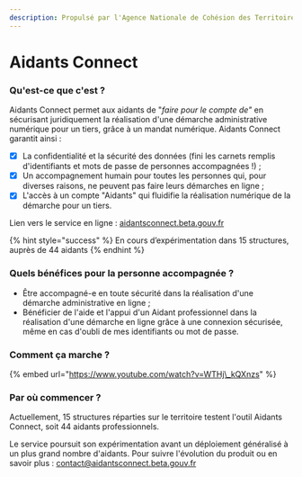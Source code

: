 ```yaml
---
description: Propulsé par l'Agence Nationale de Cohésion des Territoires (ANCT)
---
```


# Aidants Connect

### Qu'est-ce que c'est ? 

Aidants Connect permet aux aidants de "_faire pour le compte de"_  en sécurisant juridiquement la réalisation d'une démarche administrative numérique pour un tiers, grâce à un mandat numérique. Aidants Connect garantit ainsi :

* [x] La confidentialité et la sécurité des données \(fini les carnets remplis d'identifiants et mots de passe de personnes accompagnées !\)  ; 
* [x] Un accompagnement humain pour toutes les personnes qui, pour diverses raisons, ne peuvent pas faire leurs démarches en ligne ;
* [x] L'accès à un compte "Aidants" qui fluidifie la réalisation numérique de la démarche pour un tiers. 

Lien vers le service en ligne : [aidantsconnect.beta.gouv.fr](https://aidantsconnect.beta.gouv.fr/)

{% hint style="success" %}
En cours d’expérimentation dans 15 structures, auprès de 44 aidants
{% endhint %}

### Quels bénéfices pour la personne accompagnée ?

* Être accompagné-e en toute sécurité dans la réalisation d'une démarche administrative en ligne ;
* Bénéficier de l'aide et l'appui d'un Aidant professionnel dans la réalisation d'une démarche en ligne grâce à une connexion sécurisée, même en cas d'oubli de mes identifiants ou mot de passe. 

### Comment ça marche ?

{% embed url="https://www.youtube.com/watch?v=WTHj\_kQXnzs" %}

### Par où commencer ? 

Actuellement, 15 structures réparties sur le territoire testent l'outil Aidants Connect, soit 44 aidants professionnels.

Le service poursuit son expérimentation avant un déploiement généralisé à un plus grand nombre d'aidants. Pour suivre l'évolution du produit ou en savoir plus  : contact@aidantsconnect.beta.gouv.fr





